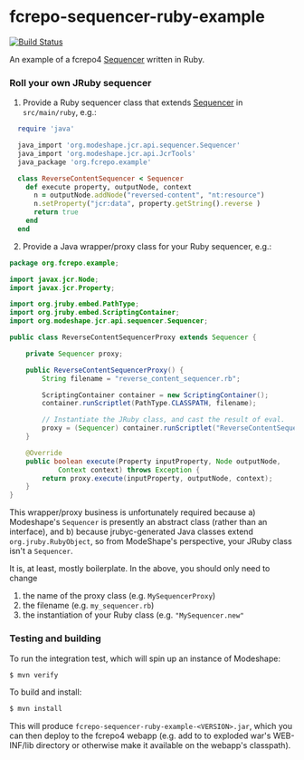 # fcrepo-sequencer-ruby-example

[![Build Status](https://travis-ci.org/futures/fcrepo-sequencer-ruby-example.png?branch=master)](https://travis-ci.org/futures/fcrepo-sequencer-ruby-example)

An example of a fcrepo4 [Sequencer](https://docs.jboss.org/author/display/MODE/Sequencing) written in Ruby.

### Roll your own JRuby sequencer

1. Provide a Ruby sequencer class that extends [Sequencer](http://docs.jboss.org/modeshape/3.1.2.Final/api/org/modeshape/jcr/api/sequencer/Sequencer.html) in `src/main/ruby`, e.g.:

  ```ruby
    require 'java'
  
    java_import 'org.modeshape.jcr.api.sequencer.Sequencer'
    java_import 'org.modeshape.jcr.api.JcrTools'
    java_package 'org.fcrepo.example'
  
    class ReverseContentSequencer < Sequencer
      def execute property, outputNode, context
        n = outputNode.addNode("reversed-content", "nt:resource")
        n.setProperty("jcr:data", property.getString().reverse )
        return true
      end
    end
  ```

2. Provide a Java wrapper/proxy class for your Ruby sequencer, e.g.:

  ```java
  package org.fcrepo.example;

  import javax.jcr.Node;
  import javax.jcr.Property;

  import org.jruby.embed.PathType;
  import org.jruby.embed.ScriptingContainer;
  import org.modeshape.jcr.api.sequencer.Sequencer;

  public class ReverseContentSequencerProxy extends Sequencer {

      private Sequencer proxy;

      public ReverseContentSequencerProxy() {
          String filename = "reverse_content_sequencer.rb";

          ScriptingContainer container = new ScriptingContainer();
          container.runScriptlet(PathType.CLASSPATH, filename);

          // Instantiate the JRuby class, and cast the result of eval.
          proxy = (Sequencer) container.runScriptlet("ReverseContentSequencer.new");
      }

      @Override
      public boolean execute(Property inputProperty, Node outputNode,
              Context context) throws Exception {
          return proxy.execute(inputProperty, outputNode, context);
      }
  }
  ```

  This wrapper/proxy business is unfortunately required because 
  a) Modeshape's `Sequencer` is presently an abstract class (rather than an interface), and 
  b) because jrubyc-generated Java classes extend `org.jruby.RubyObject`, so from ModeShape's 
  perspective, your JRuby class isn't a `Sequencer`.
  
  It is, at least, mostly boilerplate. In the above, you should only need to change
  
  1. the name of the proxy class (e.g. `MySequencerProxy`)
  2. the filename (e.g. `my_sequencer.rb`)
  3. the instantiation of your Ruby class (e.g. `"MySequencer.new"`

### Testing and building

To run the integration test, which will spin up an instance of Modeshape:

```bash
$ mvn verify
```

To build and install:

```bash
$ mvn install
```
  
This will produce `fcrepo-sequencer-ruby-example-<VERSION>.jar`, which you can then deploy 
to the fcrepo4 webapp (e.g. add to to exploded war's WEB-INF/lib directory or otherwise 
make it available on the webapp's classpath).
